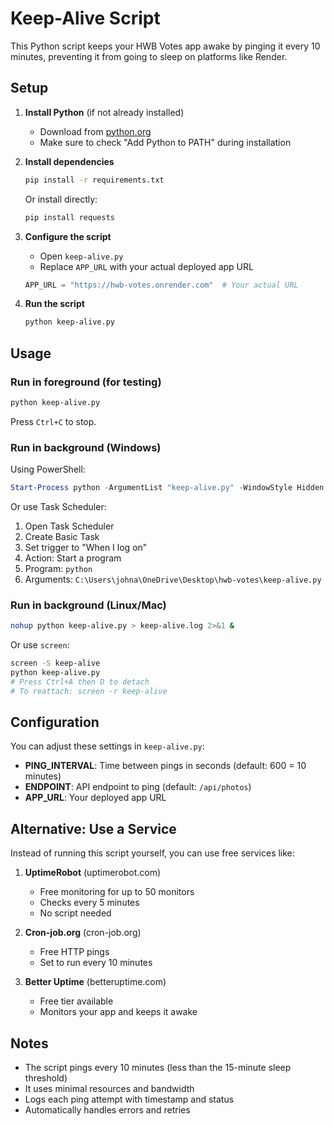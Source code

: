 # Keep-Alive Script

This Python script keeps your HWB Votes app awake by pinging it every 10 minutes, preventing it from going to sleep on platforms like Render.

## Setup

1. **Install Python** (if not already installed)
   - Download from [python.org](https://www.python.org/downloads/)
   - Make sure to check "Add Python to PATH" during installation

2. **Install dependencies**
   ```bash
   pip install -r requirements.txt
   ```
   
   Or install directly:
   ```bash
   pip install requests
   ```

3. **Configure the script**
   - Open `keep-alive.py`
   - Replace `APP_URL` with your actual deployed app URL
   ```python
   APP_URL = "https://hwb-votes.onrender.com"  # Your actual URL
   ```

4. **Run the script**
   ```bash
   python keep-alive.py
   ```

## Usage

### Run in foreground (for testing)
```bash
python keep-alive.py
```
Press `Ctrl+C` to stop.

### Run in background (Windows)
Using PowerShell:
```powershell
Start-Process python -ArgumentList "keep-alive.py" -WindowStyle Hidden
```

Or use Task Scheduler:
1. Open Task Scheduler
2. Create Basic Task
3. Set trigger to "When I log on"
4. Action: Start a program
5. Program: `python`
6. Arguments: `C:\Users\johna\OneDrive\Desktop\hwb-votes\keep-alive.py`

### Run in background (Linux/Mac)
```bash
nohup python keep-alive.py > keep-alive.log 2>&1 &
```

Or use `screen`:
```bash
screen -S keep-alive
python keep-alive.py
# Press Ctrl+A then D to detach
# To reattach: screen -r keep-alive
```

## Configuration

You can adjust these settings in `keep-alive.py`:

- **PING_INTERVAL**: Time between pings in seconds (default: 600 = 10 minutes)
- **ENDPOINT**: API endpoint to ping (default: `/api/photos`)
- **APP_URL**: Your deployed app URL

## Alternative: Use a Service

Instead of running this script yourself, you can use free services like:

1. **UptimeRobot** (uptimerobot.com)
   - Free monitoring for up to 50 monitors
   - Checks every 5 minutes
   - No script needed

2. **Cron-job.org** (cron-job.org)
   - Free HTTP pings
   - Set to run every 10 minutes

3. **Better Uptime** (betteruptime.com)
   - Free tier available
   - Monitors your app and keeps it awake

## Notes

- The script pings every 10 minutes (less than the 15-minute sleep threshold)
- It uses minimal resources and bandwidth
- Logs each ping attempt with timestamp and status
- Automatically handles errors and retries
